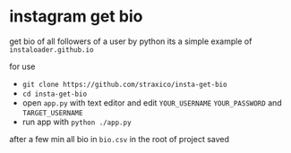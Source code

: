 # instagram get bio
get bio of all followers of a user by python
its a simple example of `instaloader.github.io`

for use

- `git clone https://github.com/straxico/insta-get-bio`
- `cd insta-get-bio`
- open `app.py` with text editor and edit `YOUR_USERNAME` `YOUR_PASSWORD` and `TARGET_USERNAME`
- run app with `python ./app.py`

after a few min  all bio in `bio.csv` in the root of project saved